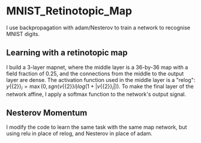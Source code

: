 # MNIST_Retinotopic_Map
I use backpropagation with adam/Nesterov to train a network to recognise MNIST digits.

## Learning with a retinotopic map 
I build a 3-layer mapnet, where the middle layer is a 36-by-36 map with a field fraction of 0.25, and the connections from the middle to the output layer are dense. The activation function used in the middle layer is a "relog": $y\{\{2\}\}_i = \max( 0, sgn(v\{\{2\}\}i) log( 1 + |v\{\{2\}\}_i| ) )$. To make the final layer of the network affine, I apply a softmax function to the network's output signal. 

## Nesterov Momentum
I modify the code to learn the same task with the same map network, but using relu in place of relog, and Nesterov in place of adam. 
